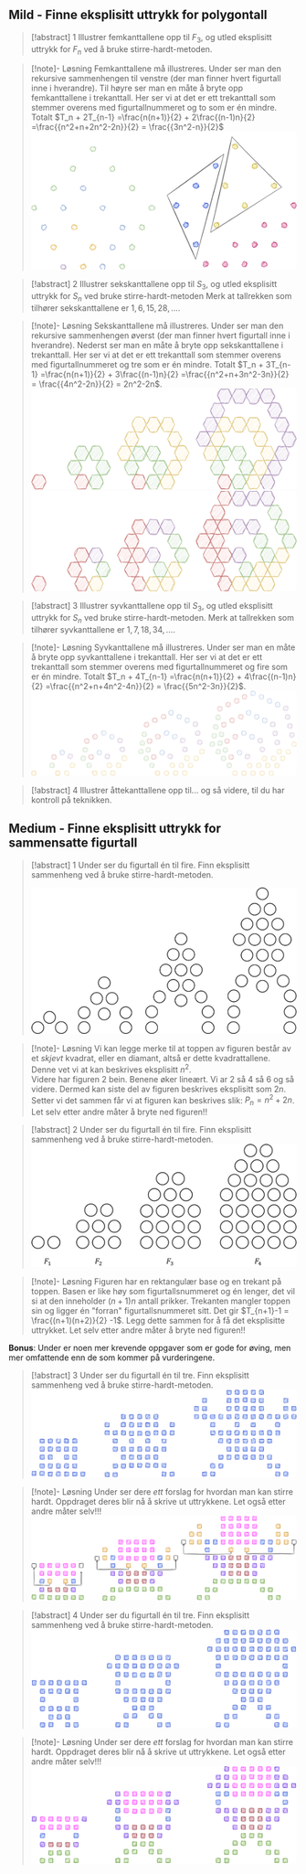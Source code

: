 ## Mild - Finne eksplisitt uttrykk for polygontall

> [!abstract] 1
> Illustrer femkanttallene opp til $F_3$, og utled eksplisitt uttrykk for $F_n$ ved å bruke stirre-hardt-metoden.

> [!note]- Løsning 
> Femkanttallene må illustreres. Under ser man den rekursive sammenhengen til venstre (der man finner hvert figurtall inne i hverandre). Til høyre ser man en måte å bryte opp femkanttallene i trekanttall. Her ser vi at det er ett trekanttall som stemmer overens med figurtallnummeret og to som er én mindre. Totalt $T_n + 2T_{n-1} =\frac{n(n+1)}{2} + 2\frac{(n-1)n}{2} =\frac{{n^2+n+2n^2-2n}}{2} = \frac{{3n^2-n}}{2}$ <br> ![](https://raw.githubusercontent.com/Andremartiny/MA-173/23bcead600227a84b63dc21a82853b08fa83bee7/img/tallteo/femkanttallstirrehardt.svg)



> [!abstract] 2
> Illustrer sekskanttallene opp til $S_3$, og utled eksplisitt uttrykk for $S_n$ ved bruke stirre-hardt-metoden Merk at tallrekken som tilhører sekskanttallene er $1, 6, 15, 28,  \ldots$.

> [!note]- Løsning 
> Sekskanttallene må illustreres. Under ser man den rekursive sammenhengen øverst (der man finner hvert figurtall inne i hverandre). Nederst ser man en måte å bryte opp sekskanttallene i trekanttall. Her ser vi at det er ett trekanttall som stemmer overens med figurtallnummeret og tre som er én mindre. Totalt $T_n + 3T_{n-1} =\frac{n(n+1)}{2} + 3\frac{(n-1)n}{2} =\frac{{n^2+n+3n^2-3n}}{2} = \frac{{4n^2-2n}}{2} = 2n^2-2n$. <br> ![](https://raw.githubusercontent.com/Andremartiny/MA-173/8cfde5f7378ab3f73da244fed48e3f823311760d/img/tallteo/heksrekursiv.drawio.svg)<br> ![](https://raw.githubusercontent.com/Andremartiny/MA-173/1eb0df36457020b3decfc6683b1b5d66bc0c2696/img/tallteo/hextrekanttall.drawio.svg)


> [!abstract] 3
> Illustrer syvkanttallene opp til $S_3$, og utled eksplisitt uttrykk for $S_n$ ved bruke stirre-hardt-metoden. Merk at tallrekken som tilhører syvkanttallene er $1, 7, 18, 34, \ldots$.

> [!note]- Løsning 
> Syvkanttallene må illustreres. Under ser man en måte å bryte opp syvkanttallene i trekanttall. Her ser vi at det er ett trekanttall som stemmer overens med figurtallnummeret og fire som er én mindre. Totalt $T_n + 4T_{n-1} =\frac{n(n+1)}{2} + 4\frac{(n-1)n}{2} =\frac{{n^2+n+4n^2-4n}}{2} = \frac{{5n^2-3n}}{2}$. <br> ![](https://raw.githubusercontent.com/Andremartiny/MA-173/846642a38123b19308f2947f0cdff92020cd9ef2/img/tallteo/syvkantsomtrekant.drawio.svg)



> [!abstract] 4
> Illustrer åttekanttallene opp til... og så videre, til du har kontroll på teknikken.

## Medium - Finne eksplisitt uttrykk for sammensatte figurtall

> [!abstract] 1
> Under ser du figurtall én til fire. Finn eksplisitt sammenheng ved å bruke stirre-hardt-metoden.
> 
> ![](https://raw.githubusercontent.com/Andremartiny/MA-173/main/img/tallteo/image1.png)

> [!note]- Løsning 
> Vi kan legge merke til at toppen av figuren består av et *skjevt* kvadrat, eller en diamant, altså er dette kvadrattallene. Denne vet vi at kan beskrives eksplisitt $n^2$. <br>Videre har figuren 2 bein. Benene øker lineært. Vi ar $2$ så $4$ så $6$ og så videre. Dermed kan siste del av figuren beskrives eksplisitt som $2n$. <br>Setter vi det sammen får vi at figuren kan beskrives slik: $P_n = n^2 + 2n$. <br> Let selv etter andre måter å bryte ned figuren!!

> [!abstract] 2
>  Under ser du figurtall én til fire. Finn eksplisitt sammenheng ved å bruke stirre-hardt-metoden. <br> ![](https://raw.githubusercontent.com/Andremartiny/MA-173/main/img/tallteo/image2.png)

> [!note]- Løsning 
> Figuren har en rektangulær base og en trekant på toppen. Basen er like høy som figurtallsnummeret og én lenger, det vil si at den inneholder $(n+1)n$ antall prikker. Trekanten mangler toppen sin og ligger én "forran" figurtallsnummeret sitt. Det gir $T_{n+1}-1 = \frac{(n+1)(n+2)}{2} -1$. Legg dette sammen for å få det eksplisitte uttrykket. Let selv etter andre måter å bryte ned figuren!!

**Bonus**: Under er noen mer krevende oppgaver som er gode for øving, men mer omfattende enn de som kommer på vurderingene.

> [!abstract] 3
>  Under ser du figurtall én til tre. Finn eksplisitt sammenheng ved å bruke stirre-hardt-metoden. <br> ![](https://raw.githubusercontent.com/Andremartiny/MA-173/d17a5209d55077de9b3ff1db15f2e086d2936193/img/tallteo/fig25.drawio.svg)
> 
> 

> [!note]- Løsning 
> Under ser dere *ett* forslag for hvordan man kan stirre hardt. Oppdraget deres blir nå å skrive ut uttrykkene. Let også etter andre måter selv!!! <br>![](https://raw.githubusercontent.com/Andremartiny/MA-173/d17a5209d55077de9b3ff1db15f2e086d2936193/img/tallteo/fig25split.drawio.svg)

> [!abstract] 4
> Under ser du figurtall én til tre. Finn eksplisitt sammenheng ved å bruke stirre-hardt-metoden. <br> ![](https://raw.githubusercontent.com/Andremartiny/MA-173/d17a5209d55077de9b3ff1db15f2e086d2936193/img/tallteo/figurtall18.drawio.svg)

> [!note]- Løsning 
> Under ser dere *ett* forslag for hvordan man kan stirre hardt. Oppdraget deres blir nå å skrive ut uttrykkene. Let også etter andre måter selv!!! <br>![](https://raw.githubusercontent.com/Andremartiny/MA-173/d17a5209d55077de9b3ff1db15f2e086d2936193/img/tallteo/figurtall18split.drawio.svg)


